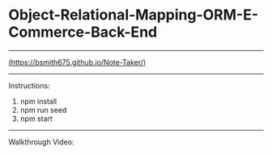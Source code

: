 # Object-Relational-Mapping-ORM-E-Commerce-Back-End

**************************************
[(https://bsmith675.github.io/Note-Taker/)](http://localhost:3001/notes)
**************************************
Instructions:
1. npm install
4. npm run seed
5. npm start
**************************************
Walkthrough Video:
